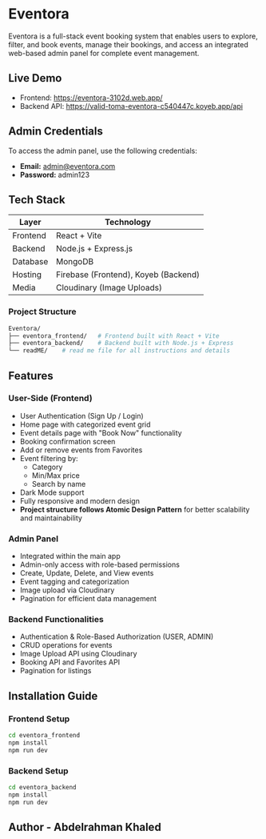 # Eventora

Eventora is a full-stack event booking system that enables users to explore, filter, and book events, manage their bookings, and access an integrated web-based admin panel for complete event management.

## Live Demo

- Frontend: https://eventora-3102d.web.app/
- Backend API: https://valid-toma-eventora-c540447c.koyeb.app/api

## Admin Credentials

To access the admin panel, use the following credentials:

- **Email:** admin@eventora.com  
- **Password:** admin123


## Tech Stack

| Layer       | Technology                          |
|-------------|--------------------------------------|
| Frontend    | React + Vite                         |
| Backend     | Node.js + Express.js                 |
| Database    | MongoDB                              |
| Hosting     | Firebase (Frontend), Koyeb (Backend) |
| Media       | Cloudinary (Image Uploads)           |


### Project Structure

```bash
Eventora/
├── eventora_frontend/   # Frontend built with React + Vite
├── eventora_backend/    # Backend built with Node.js + Express
└── readME/    # read me file for all instructions and details
```

## Features

### User-Side (Frontend)

- User Authentication (Sign Up / Login)
- Home page with categorized event grid
- Event details page with "Book Now" functionality
- Booking confirmation screen
- Add or remove events from Favorites
- Event filtering by:
  - Category
  - Min/Max price
  - Search by name
- Dark Mode support
- Fully responsive and modern design
- **Project structure follows Atomic Design Pattern** for better scalability and maintainability

### Admin Panel

- Integrated within the main app
- Admin-only access with role-based permissions
- Create, Update, Delete, and View events
- Event tagging and categorization
- Image upload via Cloudinary
- Pagination for efficient data management

### Backend Functionalities

- Authentication & Role-Based Authorization (USER, ADMIN)
- CRUD operations for events
- Image Upload API using Cloudinary
- Booking API and Favorites API
- Pagination for listings

## Installation Guide

### Frontend Setup

```bash
cd eventora_frontend
npm install
npm run dev
```

### Backend Setup

```bash
cd eventora_backend
npm install
npm run dev
```

## Author - Abdelrahman Khaled

